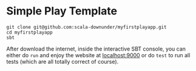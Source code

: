 # Simple Play Template

~~~ shell
git clone git@github.com:scala-downunder/myfirstplayapp.git
cd myfirstplayapp
sbt
~~~

After download the internet, inside the interactive SBT console, you can either do `run` and enjoy the website at [localhost:9000](localhost:9000) or do `test` to run all tests (which are all totally correct of course).
